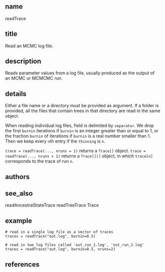 ## name
readTrace
## title
Read an MCMC log file.
## description
Reads parameter values from a log file, usually produced as the output of an
MCMC or MCMCMC run.
## details
Either a file name or a directory must be provided as argument. If a folder is
provided, all the files that contain trees in that directory are read in
the same object.

When reading individual log files, field is delimited by `separator`. We drop
the first `burnin` iterations if `burnin` is an integer greater than or equal
to 1, or the fraction `burnin` of iterations if `burnin` is a real number
smaller than 1. Then we keep every `n`th entry if the `thinning` is `n`.

`trace = readTrace(..., nruns = 1)` returns a `Trace[]` object.
`trace = readTrace(..., nruns > 1)` returns a `Trace[][]` object, in which
`trace[n]` corresponds to the trace of run `n`.

## authors
## see_also
readAncestralStateTrace
readTreeTrace
Trace
## example
    # read in a single log file as a vector of traces
    traces = readTrace("out.log", burnin=0.5)
    
    # read in two log files called 'out_run_1.log', 'out_run_2.log'
    traces = readTrace("out.log", burnin=0.5, nruns=2)

## references
